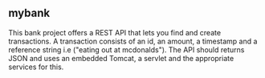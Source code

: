 ## mybank
This bank project offers a REST API that lets you find and create transactions.
A transaction consists of an id, an amount, a timestamp and a reference string i.e ("eating out at mcdonalds"). 
The API should returns JSON and uses an embedded Tomcat, a servlet and the appropriate services for this.
